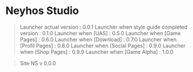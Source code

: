 # Neyhos Studio

> Launcher actual version : 0.0.1
> Launcher when style guide completed version : 0.1.0
> Launcher when [UAS] : 0.5.0
> Launcher when [Game Pages] : 0.6.0
> Launcher when [Download] : 0.7.0
> Launcher when [Profil Pages] : 0.8.0
> Launcher when [Social Pages] : 0.9.0
> Launcher when [Shop Pages] : 0.9.9
> Launcher when [Game Alpha] : 1.0.0

> Site NS v 0.0.0
